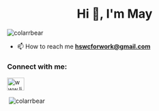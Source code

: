 <h1 align="center">Hi 👋, I'm May</h1>
<p align="left"> <img src="https://komarev.com/ghpvc/?username=colarrbear&label=Profile%20views&color=0e75b6&style=flat" alt="colarrbear" /> </p>

- 📫 How to reach me **hswcforwork@gmail.com**

<h3 align="left">Connect with me:</h3>
<p align="left">
<a href="https://linkedin.com/in/www.linkedin.com/in/hengsuwanc" target="blank"><img align="center" src="https://raw.githubusercontent.com/rahuldkjain/github-profile-readme-generator/master/src/images/icons/Social/linked-in-alt.svg" alt="www.linkedin.com/in/hengsuwanc" height="30" width="40" /></a>
</p>

<p>&nbsp;<img align="center" src="https://github-readme-stats.vercel.app/api?username=colarrbear&show_icons=true&locale=en" alt="colarrbear" /></p>
